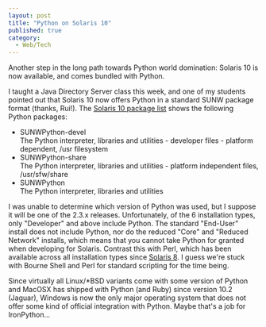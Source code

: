 ```yaml
---
layout: post
title: "Python on Solaris 10"
published: true
category:
  - Web/Tech
---
```

<p>Another step in the long path towards Python world domination: Solaris 10 is now available, and comes bundled with Python.</p>

<p>I taught a Java Directory Server class this week, and one of my students pointed out that Solaris 10 now offers Python in a standard SUNW package format (thanks, Rui!). The <a href="http://docs.sun.com/app/docs/doc/817-0545/6mgbberia?a=view">Solaris 10 package list</a> shows the following Python packages:</p>

<ul><li>SUNWPython-devel<br />The Python interpreter, libraries and utilities - developer files - platform dependent, /usr filesystem</li>

<li>SUNWPython-share<br />The Python interpreter, libraries and utilities - platform independent files, /usr/sfw/share</li>

<li>SUNWPython<br />The Python interpreter, libraries and utilities</li></ul>

<p>I was unable to determine which version of Python was used, but I suppose it will be one of the 2.3.x releases. Unfortunately, of the 6 installation types, only &quot;Developer&quot; and above include Python. The standard &quot;End-User&quot; install does not include Python, nor do the reduced &quot;Core&quot; and &quot;Reduced Network&quot; installs, which means that you cannot take Python for granted when developing for Solaris. Contrast this with Perl, which has been available across all installation types since <a href="http://www.sun.com/bigadmin/content/packagelist/s8PkgList/p2.html">Solaris 8</a>. I guess we're stuck with Bourne Shell and Perl for standard scripting for the time being.</p>

<p>Since virtually all Linux/*BSD variants come with some version of Python and MacOSX has shipped with Python (and Ruby) since version 10.2 (Jaguar), Windows is now the only major operating system that does not offer some kind of official integration with Python. Maybe that's a job for IronPython...</p>

